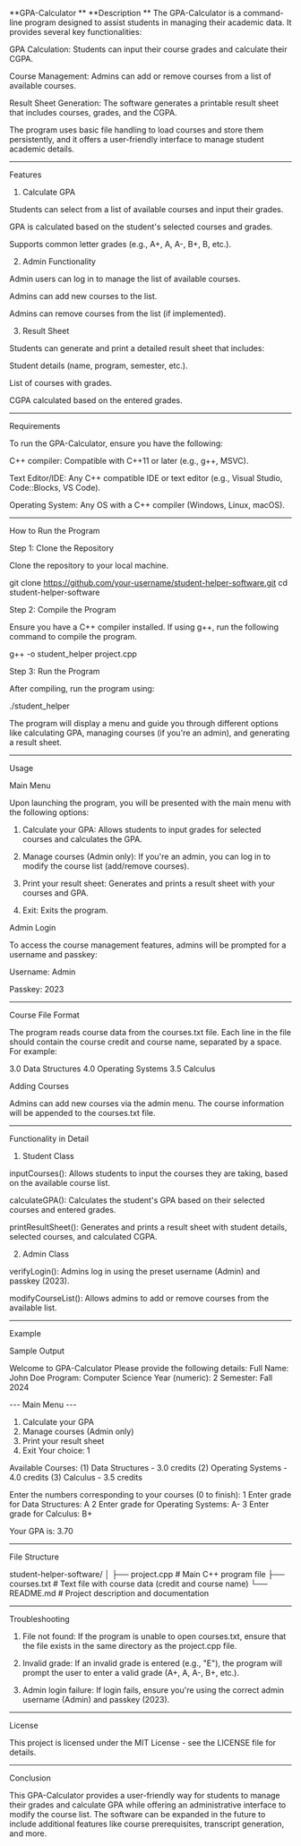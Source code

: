**GPA-Calculator
**
**Description
**
The GPA-Calculator is a command-line program designed to assist students in managing their academic data. It provides several key functionalities:

GPA Calculation: Students can input their course grades and calculate their CGPA.

Course Management: Admins can add or remove courses from a list of available courses.

Result Sheet Generation: The software generates a printable result sheet that includes courses, grades, and the CGPA.


The program uses basic file handling to load courses and store them persistently, and it offers a user-friendly interface to manage student academic details.


---

Features

1. Calculate GPA

Students can select from a list of available courses and input their grades.

GPA is calculated based on the student's selected courses and grades.

Supports common letter grades (e.g., A+, A, A-, B+, B, etc.).



2. Admin Functionality

Admin users can log in to manage the list of available courses.

Admins can add new courses to the list.

Admins can remove courses from the list (if implemented).



3. Result Sheet

Students can generate and print a detailed result sheet that includes:

Student details (name, program, semester, etc.).

List of courses with grades.

CGPA calculated based on the entered grades.






---

Requirements

To run the GPA-Calculator, ensure you have the following:

C++ compiler: Compatible with C++11 or later (e.g., g++, MSVC).

Text Editor/IDE: Any C++ compatible IDE or text editor (e.g., Visual Studio, Code::Blocks, VS Code).

Operating System: Any OS with a C++ compiler (Windows, Linux, macOS).



---

How to Run the Program

Step 1: Clone the Repository

Clone the repository to your local machine.

git clone https://github.com/your-username/student-helper-software.git
cd student-helper-software

Step 2: Compile the Program

Ensure you have a C++ compiler installed. If using g++, run the following command to compile the program.

g++ -o student_helper project.cpp

Step 3: Run the Program

After compiling, run the program using:

./student_helper

The program will display a menu and guide you through different options like calculating GPA, managing courses (if you're an admin), and generating a result sheet.


---

Usage

Main Menu

Upon launching the program, you will be presented with the main menu with the following options:

1. Calculate your GPA: Allows students to input grades for selected courses and calculates the GPA.


2. Manage courses (Admin only): If you're an admin, you can log in to modify the course list (add/remove courses).


3. Print your result sheet: Generates and prints a result sheet with your courses and GPA.


4. Exit: Exits the program.



Admin Login

To access the course management features, admins will be prompted for a username and passkey:

Username: Admin

Passkey: 2023



---

Course File Format

The program reads course data from the courses.txt file. Each line in the file should contain the course credit and course name, separated by a space. For example:

3.0 Data Structures
4.0 Operating Systems
3.5 Calculus

Adding Courses

Admins can add new courses via the admin menu. The course information will be appended to the courses.txt file.


---

Functionality in Detail

1. Student Class

inputCourses(): Allows students to input the courses they are taking, based on the available course list.

calculateGPA(): Calculates the student's GPA based on their selected courses and entered grades.

printResultSheet(): Generates and prints a result sheet with student details, selected courses, and calculated CGPA.


2. Admin Class

verifyLogin(): Admins log in using the preset username (Admin) and passkey (2023).

modifyCourseList(): Allows admins to add or remove courses from the available list.



---

Example

Sample Output

Welcome to GPA-Calculator
Please provide the following details:
Full Name: John Doe
Program: Computer Science
Year (numeric): 2
Semester: Fall 2024

--- Main Menu ---
1) Calculate your GPA
2) Manage courses (Admin only)
3) Print your result sheet
0) Exit
Your choice: 1

Available Courses:
(1) Data Structures - 3.0 credits
(2) Operating Systems - 4.0 credits
(3) Calculus - 3.5 credits

Enter the numbers corresponding to your courses (0 to finish):
1
Enter grade for Data Structures: A
2
Enter grade for Operating Systems: A-
3
Enter grade for Calculus: B+

Your GPA is: 3.70


---

File Structure

student-helper-software/
│
├── project.cpp           # Main C++ program file
├── courses.txt           # Text file with course data (credit and course name)
└── README.md             # Project description and documentation


---

Troubleshooting

1. File not found: If the program is unable to open courses.txt, ensure that the file exists in the same directory as the project.cpp file.


2. Invalid grade: If an invalid grade is entered (e.g., "E"), the program will prompt the user to enter a valid grade (A+, A, A-, B+, etc.).


3. Admin login failure: If login fails, ensure you're using the correct admin username (Admin) and passkey (2023).




---

License

This project is licensed under the MIT License - see the LICENSE file for details.


---

Conclusion

This GPA-Calculator provides a user-friendly way for students to manage their grades and calculate GPA while offering an administrative interface to modify the course list. The software can be expanded in the future to include additional features like course prerequisites, transcript generation, and more.

